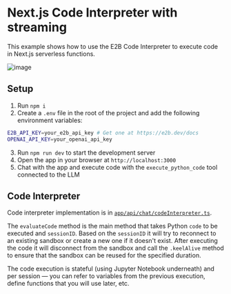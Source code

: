 # Next.js Code Interpreter with streaming

This example shows how to use the E2B Code Interpreter to execute code in Next.js serverless functions.

![image](https://github.com/e2b-dev/e2b-cookbook/assets/5136688/aa68e50e-9110-41f9-92a7-9e85b1f8dbbc)


## Setup

1. Run `npm i`
2. Create a `.env` file in the root of the project and add the following environment variables:

```bash
E2B_API_KEY=your_e2b_api_key # Get one at https://e2b.dev/docs
OPENAI_API_KEY=your_openai_api_key
```

3. Run `npm run dev` to start the development server
4. Open the app in your browser at `http://localhost:3000`
5. Chat with the app and execute code with the `execute_python_code` tool connected to the LLM

## Code Interpreter

Code interpreter implementation is in [`app/api/chat/codeInterpreter.ts`](./app/api/chat/codeInterpreter.ts).

The `evaluateCode` method is the main method that takes Python `code` to be executed and `sessionID`. Based on the `sessionID` it will try to reconnect to an existing sandbox or create a new one if it doesn't exist.
After executing the code it will disconnect from the sandbox and call the `.keelAlive` method to ensure that the sandbox can be reused for the specified duration.

The code execution is stateful (using Jupyter Notebook underneath) and per session — you can refer to variables from the previous execution, define functions that you will use later, etc.
